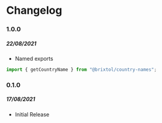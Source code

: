 # Changelog

### 1.0.0

##### 22/08/2021

- Named exports

```js
import { getCountryName } from "@brixtol/country-names";
```

### 0.1.0

##### 17/08/2021

- Initial Release
